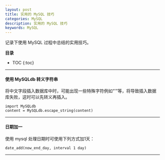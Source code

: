 ```yaml
---
layout: post
title: 实用的 MySQL 技巧
categories: MySQL
description: 实用的 MySQL 技巧
keywords: MySQL
---
```


记录下使用 MySQL 过程中总结的实用技巧。

**目录**

* TOC
{:toc}

---
#### 使用 MySQLdb 转义字符串
将中文字段插入数据库中时，可能出现一些特殊字符例如“'”等，将导致插入数据库失败，这时可以先转义再插入。
```mysql
import MySQLdb
content = MySQLdb.escape_string(content)
```
---

#### 日期加一
使用 mysql 处理日期时可使用下列方式加1天：
```mysql
date_add(now_end_day, interval 1 day)
```
---

